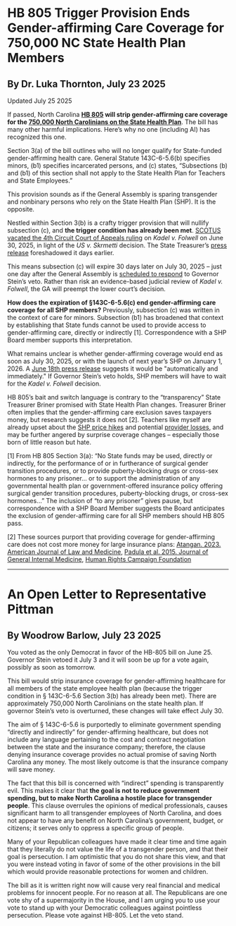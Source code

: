 # HB 805 Trigger Provision Ends Gender-affirming Care Coverage for 750,000 NC State Health Plan Members

## By Dr. Luka Thornton, July 23 2025

<p>Updated July 25 2025</p>

If passed, North Carolina **[HB 805](https://www.ncleg.gov/BillLookup/2025/H805) will strip gender-affirming care coverage for the [750,000 North Carolinians on the State Health Plan](https://www.nctreasurer.gov/news/press-releases/2025/05/20/state-health-plan-board-trustees-voted-2026-plan-changes-members)**. The bill has many other harmful implications. Here’s why no one (including AI) has recognized this one.

Section 3(a) of the bill outlines who will no longer qualify for State-funded gender-affirming health care. General Statute 143C-6-5.6(b) specifies minors, (b1) specifies incarcerated persons, and (c) states, “Subsections (b) and (b1) of this section shall not apply to the State Health Plan for Teachers and State Employees.”

This provision sounds as if the General Assembly is sparing transgender and nonbinary persons who rely on the State Health Plan (SHP). It is the opposite.

Nestled within Section 3(b) is a crafty trigger provision that will nullify subsection (c), and **the trigger condition has already been met**. [SCOTUS vacated the 4th Circuit Court of Appeals ruling](https://www.carolinajournal.com/supreme-court-vacates-ruling-against-nc-state-health-plan-in-transgender-coverage-case/) on *Kadel v. Folwell* on June 30, 2025, in light of the *US v. Skrmetti* decision. The State Treasurer’s [press release](https://www.nctreasurer.gov/news/press-releases/2025/06/24/us-supreme-court-takes-action-nc-case-kadel-v-folwell-remanded-lower-court) foreshadowed it days earlier.

This means subsection (c) will expire 30 days later on July 30, 2025 – just one day after the General Assembly is [scheduled to respond](https://www.ncleg.gov/BillLookup/2025/H805) to Governor Stein’s veto. Rather than risk an evidence-based judicial review of *Kadel v. Folwell*, the GA will preempt the lower court’s decision.

**How does the expiration of §143C-6-5.6(c) end gender-affirming care coverage for all SHP members?** Previously, subsection (c) was written in the context of care for minors. Subsection (b1) has broadened that context by establishing that State funds cannot be used to provide access to gender-affirming care, directly or indirectly [1]. Correspondence with a SHP Board member supports this interpretation.

What remains unclear is whether gender-affirming coverage would end as soon as July 30, 2025, or with the launch of next year’s SHP on January 1, 2026. A [June 18th press release](https://www.nctreasurer.gov/news/press-releases/2025/06/18/us-supreme-court-decision-affirms-department-state-treasurer-arguments-nc-case) suggests it would be "automatically and immediately." If Governor Stein’s veto holds, SHP members will have to wait for the *Kadel v. Folwell* decision.

HB 805’s bait and switch language is contrary to the “transparency” State Treasurer Briner promised with State Health Plan changes. Treasurer Briner often implies that the gender-affirming care exclusion saves taxpayers money, but research suggests it does not [2]. Teachers like myself are already upset about the [SHP price hikes](https://www.nctreasurer.gov/news/press-releases/2025/05/20/state-health-plan-board-trustees-voted-2026-plan-changes-members) and potential [provider losses](https://www.wral.com/story/duke-health-could-drop-aetna-over-contract-dispute-state-employees-among-the-thousands-affected/22097543/), and may be further angered by surprise coverage changes – especially those born of little reason but hate.

[1] ​​From HB 805 Section 3(a): “No State funds may be used, directly or indirectly, for the performance of or in furtherance of surgical gender transition procedures, or to provide puberty-blocking drugs or cross-sex hormones to any prisoner… or to support the administration of any governmental health plan or government-offered insurance policy offering surgical gender transition procedures, puberty-blocking drugs, or cross-sex hormones…” The inclusion of “to any prisoner” gives pause, but correspondence with a SHP Board Member suggests the Board anticipates the exclusion of gender-affirming care for all SHP members should HB 805 pass.

[2] These sources purport that providing coverage for gender-affirming care does not cost more money for large insurance plans: [Atangan. 2023. American Journal of Law and Medicine](https://pubmed.ncbi.nlm.nih.gov/37376911/), [Padula et al. 2015. Journal of General Internal Medicine](​​https://pubmed.ncbi.nlm.nih.gov/26481647/), [Human Rights Campaign Foundation](https://www.thehrcfoundation.org/professional-resources/are-transgender-inclusive-health-insurance-benefits-expensive)

---

# An Open Letter to Representative Pittman

## By Woodrow Barlow, July 23 2025

You voted as the only Democrat in favor of the HB-805 bill on June 25. Governor Stein vetoed it July 3 and it will soon be up for a vote again, possibly as soon as tomorrow.

This bill would strip insurance coverage for gender-affirming healthcare for all members of the state employee health plan (because the trigger condition in § 143C-6-5.6 Section 3(b) has already been met). There are approximately 750,000 North Carolinians on the state health plan. If governor Stein’s veto is overturned, these changes will take effect July 30.

The aim of § 143C-6-5.6 is purportedly to eliminate government spending “directly and indirectly” for gender-affirming healthcare, but does not include any language pertaining to the cost and contract negotiation between the state and the insurance company; therefore, the clause denying insurance coverage provides no actual promise of saving North Carolina any money. The most likely outcome is that the insurance company will save money.

The fact that this bill is concerned with “indirect” spending is transparently evil. This makes it clear that **the goal is not to reduce government spending, but to make North Carolina a hostile place for transgender people**. This clause overrules the opinions of medical professionals, causes significant harm to all transgender employees of North Carolina, and does not appear to have any benefit on North Carolina’s government, budget, or citizens; it serves only to oppress a specific group of people.

Many of your Republican colleagues have made it clear time and time again that they literally do not value the life of a transgender person, and that their goal is persecution. I am optimistic that you do not share this view, and that you were instead voting in favor of some of the other provisions in the bill which would provide reasonable protections for women and children.

The bill as it is written right now will cause very real financial and medical problems for innocent people. For no reason at all. The Republicans are one vote shy of a supermajority in the House, and I am urging you to use your vote to stand up with your Democratic colleagues against pointless persecution. Please vote against HB-805. Let the veto stand.
